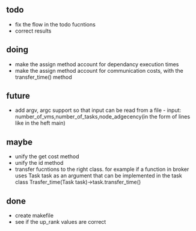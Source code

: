 todo
---
- fix the flow in the todo fucntions
- correct results

doing
---
- make the assign method account for dependancy execution times
- make the assign method account for communication costs, with the transfer_time() method

future
---
- add argv, argc support so that input can be read from a file - input: number_of_vms,number_of_tasks,node_adgecency(in the form of lines like in the heft main) 

maybe
---
- unify the get cost method
- unify the id method
- transfer fucntions to the right class. for example if a function in broker uses Task task as an argument that can be implemented in the task class Trasfer_time(Task task)->task.transfer_time()

done
---
- create makefile
- see if the up_rank values are correct